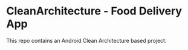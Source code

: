 # CleanArchitecture - Food Delivery App
This repo contains an Android Clean Architecture based project.
